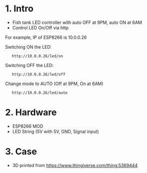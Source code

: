 # 1. Intro
 - Fish tank LED controller with auto OFF at 9PM, auto ON at 6AM
 - Control LED On/Off via http

For example, IP of ESP8266 is 10.0.0.26

Switching ON the LED:

 ```
    http://10.0.0.26/led/on
 ```

 Switching OFF the LED:

  ```
     http://10.0.0.26/led/off
  ```

Change mode to AUTO (Off at 9PM, On at 6AM)

  ```
     http://10.0.0.26/led/auto
  ```
  
# 2. Hardware
 - ESP8266 MOD
 - LED String (5V with 5V, GND, Signal input)

# 3. Case
 - 3D printed from https://www.thingiverse.com/thing:5369444
